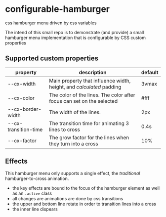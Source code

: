 # configurable-hamburger

css hamburger menu driven by css variables

The intend of this small repo is to demonstrate (and provide) a small hamburger menu implementation that is configurable by CSS custom properties

## Supported custom properties

| property             | description                                                           | default |
| -------------------- | --------------------------------------------------------------------- | ------- |
| --cx-width           | Main property that influence width, height, and _calculated_ padding  | 3vmax   |
| --cx-color           | The color of the lines. The color after focus can set on the selected | #fff    |
| --cx-border-width    | The width of the lines.                                               | 2px     |
| --cx-transition-time | The transition time for animating 3 lines to cross                    | 0.4s    |
| --cx-factor          | The grow factor for the lines when they turn into a cross             | 10%     |

## Effects

This hamburger menu only supports a single effect, the _traditional_ hamburger-to-cross animation.

-   the key effects are bound to the focus of the hamburger element as well as an `.active` class
-   all changes are animations are done by css transitions
-   the upper and bottom line rotate in order to transition lines into a cross
-   the inner line dispears
